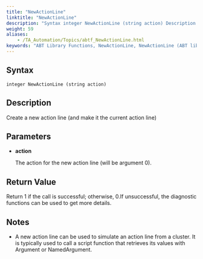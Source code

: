```yaml
--- 
title: "NewActionLine"
linktitle: "NewActionLine"
description: "Syntax integer NewActionLine (string action) Description Create a new action line (and make it the current action line) Parameters action The action for the new action line (will be argument 0). ..."
weight: 59
aliases: 
    - /TA_Automation/Topics/abtf_NewActionLine.html
keywords: "ABT Library Functions, NewActionLine, NewActionLine (ABT library function)"
---
```


## Syntax

`integer NewActionLine (string action)`

## Description

Create a new action line \(and make it the current action line\)

## Parameters

-   **action**

    The action for the new action line \(will be argument 0\).


## Return Value

Return 1 if the call is successful; otherwise, 0.If unsuccessful, the diagnostic functions can be used to get more details.

## Notes

-   A new action line can be used to simulate an action line from a cluster. It is typically used to call a script function that retrieves its values with Argument or NamedArgument.




